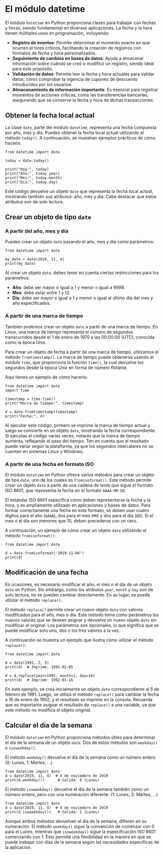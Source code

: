 # El módulo datetime

El módulo `datetime` en Python proporciona clases para trabajar con fechas y horas, siendo fundamental en diversas aplicaciones. La fecha y la hora tienen múltiples usos en programación, incluyendo:

* **Registro de eventos**: Permite determinar el momento exacto en que ocurren errores críticos, facilitando la creación de registros con formatos de fecha y hora personalizados.
* **Seguimiento de cambios en bases de datos**: Ayuda a almacenar información sobre cuándo se creó o modificó un registro, siendo ideal para este propósito.
* **Validación de datos**: Permite leer la fecha y hora actuales para validar datos, como comprobar la vigencia de cupones de descuento introducidos por los usuarios.
* **Almacenamiento de información importante**: Es esencial para registrar momentos de acciones críticas, como las transferencias bancarias, asegurando que se conserve la fecha y hora de dichas transacciones.

## Obtener la fecha local actual

La clase `date`, parte del módulo `datetime`, representa una fecha compuesta por año, mes y día. Puedes obtener la fecha local actual utilizando el método `today()`. A continuación, se muestran ejemplos prácticos de cómo hacerlo.

```
from datetime import date

today = date.today()

print("Hoy:", today)
print("Año:", today.year)
print("Mes:", today.month)
print("Día:", today.day)
```

Este código devuelve un objeto `date` que representa la fecha local actual, mostrando también sus atributos: año, mes y día. Cabe destacar que estos atributos son de solo lectura.

## Crear un objeto de tipo `date`

### A partir del año, mes y día

Puedes crear un objeto `date` pasando el año, mes y día como parámetros:

```
from datetime import date

my_date = date(2019, 11, 4)
print(my_date)
```

Al crear un objeto `date`, debes tener en cuenta ciertas restricciones para los parámetros:

* **Año**: debe ser mayor o igual a 1 y menor o igual a 9999.
* **Mes**: debe estar entre 1 y 12.
* **Día**: debe ser mayor o igual a 1 y menor o igual al último día del mes y año especificados.

### A partir de una marca de tiempo

También podemos crear un objeto `date` a partir de una marca de tiempo. En Linux, una marca de tiempo representa el número de segundos transcurridos desde el 1 de enero de 1970 a las 00:00:00 (UTC), conocida como la época Unix.

Para crear un objeto de fecha a partir de una marca de tiempo, utilizamos el método `fromtimestamp()`. La marca de tiempo puede obtenerse usando el módulo `time`, que proporciona la función `time()`, la cual devuelve los segundos desde la época Unix en forma de número flotante.

Aquí tienes un ejemplo de cómo hacerlo:

```
from datetime import date
import time

timestamp = time.time()
print("Marca de tiempo:", timestamp)

d = date.fromtimestamp(timestamp)
print("Fecha:", d)
```

Al ejecutar este código, primero se imprime la marca de tiempo actual y luego se convierte en un objeto `date`, mostrando la fecha correspondiente. Si ejecutas el código varias veces, notarás que la marca de tiempo aumenta, reflejando el paso del tiempo. Ten en cuenta que el resultado puede variar según la plataforma, ya que los segundos intercalares no se cuentan en sistemas Linux y Windows.

### A partir de una fecha en formato ISO

El módulo `datetime` en Python ofrece varios métodos para crear un objeto de tipo `date`, uno de los cuales es `fromisoformat()`. Este método permite crear un objeto `date` a partir de una cadena de texto que sigue el formato ISO 8601, que representa la fecha en el formato `AAAA-MM-DD`.

El estándar ISO 8601 especifica cómo deben representarse la fecha y la hora, y es ampliamente utilizado en aplicaciones y bases de datos. Para formar correctamente una fecha en este formato, se deben usar cuatro dígitos para el año (`AAAA`), dos para el mes (`MM`) y dos para el día (`DD`). Si el mes o el día son menores que 10, deben precederse con un cero.

A continuación, un ejemplo de cómo crear un objeto `date` utilizando el método `fromisoformat()`:

```
from datetime import date

d = date.fromisoformat('2019-11-04')
print(d)
```

## Modificación de una fecha

En ocasiones, es necesario modificar el año, el mes o el día de un objeto `date` en Python. Sin embargo, como los atributos `year`, `month` y `day` son de solo lectura, no se pueden cambiar directamente. En su lugar, se puede utilizar el método `replace()`.

El método `replace()` permite crear un nuevo objeto `date` con valores modificados para el año, mes o día. Este método toma como parámetros los nuevos valores que se desean asignar y devuelve un nuevo objeto `date` sin modificar el original. Los parámetros son opcionales, lo que significa que se puede modificar solo uno, dos o los tres valores a la vez.

A continuación se muestra un ejemplo que ilustra cómo utilizar el método `replace()`:

```
from datetime import date

d = date(1991, 2, 5)
print(d)  # Imprime: 1991-02-05

d = d.replace(year=1992, month=1, day=16)
print(d)  # Imprime: 1992-01-16
```

En este ejemplo, se crea inicialmente un objeto `date` correspondiente al 5 de febrero de 1991. Luego, se utiliza el método `replace()` para cambiar la fecha a 16 de enero de 1992, y el resultado se imprime en la consola. Recuerda que es importante asignar el resultado de `replace()` a una variable, ya que este método no modifica el objeto original.

## Calcular el día de la semana

El módulo `datetime` en Python proporciona métodos útiles para determinar el día de la semana de un objeto `date`. Dos de estos métodos son `weekday()` e `isoweekday()`.

El método `weekday()` devuelve el día de la semana como un número entero (0: Lunes, 1: Martes, ...)

```
from datetime import date
d = date(2019, 11, 4)  # 4 de noviembre de 2019
print(d.weekday())      # Salida: 0 (Lunes)
```

El método `isoweekday()` devuelve el día de la semana también como un número entero, pero con una numeración diferente: (1: Lunes, 2: Martes, ...)

```
from datetime import date
d = date(2019, 11, 4)  # 4 de noviembre de 2019
print(d.isoweekday())   # Salida: 1 (Lunes)
```

Aunque ambos métodos devuelven el día de la semana, difieren en su numeración. El método `weekday()` sigue la convención de comenzar con 0 para el Lunes, mientras que `isoweekday()` sigue la especificación ISO 8601 comenzando con 1. Esto permite una flexibilidad en la manera en que se puede trabajar con días de la semana según las necesidades específicas de la aplicación.

